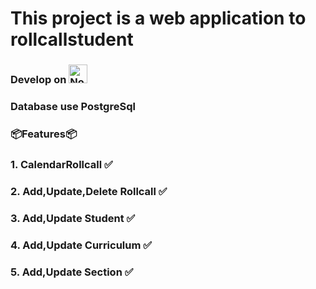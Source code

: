 # This project is a web application to rollcallstudent

### Develop on <img src="https://cdn-icons-png.flaticon.com/512/919/919825.png" alt="NodeJS Logo" width="30px"/>

### Database use PostgreSql


### 📦Features📦

### 1. CalendarRollcall ✅

### 2. Add,Update,Delete Rollcall ✅

### 3. Add,Update Student ✅

### 4. Add,Update Curriculum ✅

### 5. Add,Update Section ✅
